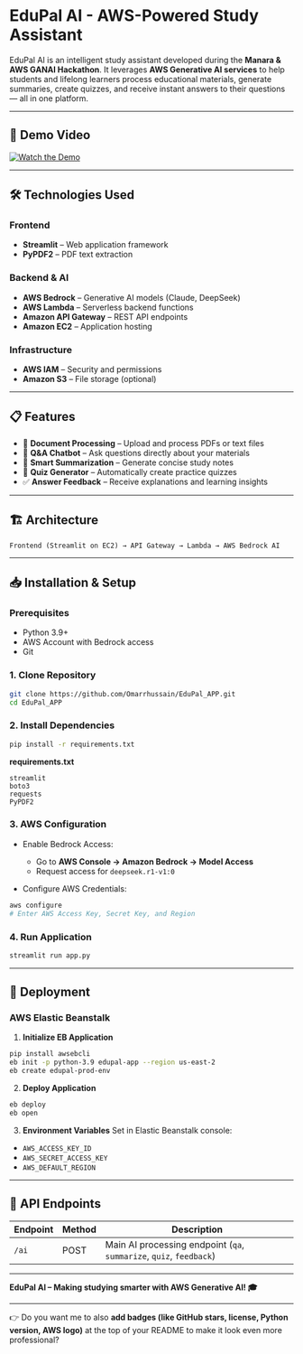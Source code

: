 # EduPal AI - AWS-Powered Study Assistant

EduPal AI is an intelligent study assistant developed during the **Manara & AWS GANAI Hackathon**.
It leverages **AWS Generative AI services** to help students and lifelong learners process educational materials, generate summaries, create quizzes, and receive instant answers to their questions — all in one platform.

---

## 🎥 Demo Video  
[![Watch the Demo](https://img.icons8.com/clouds/200/000000/play.png)](https://github.com/mariamalaa76/EduPal_APP/raw/main/Demo_EduPal.mp4)

---

## 🛠️ Technologies Used

### Frontend

* **Streamlit** – Web application framework
* **PyPDF2** – PDF text extraction

### Backend & AI

* **AWS Bedrock** – Generative AI models (Claude, DeepSeek)
* **AWS Lambda** – Serverless backend functions
* **Amazon API Gateway** – REST API endpoints
* **Amazon EC2** – Application hosting

### Infrastructure

* **AWS IAM** – Security and permissions
* **Amazon S3** – File storage (optional)

---

## 📋 Features

* 📁 **Document Processing** – Upload and process PDFs or text files
* 🤖 **Q&A Chatbot** – Ask questions directly about your materials
* 📄 **Smart Summarization** – Generate concise study notes
* 🎯 **Quiz Generator** – Automatically create practice quizzes
* ✅ **Answer Feedback** – Receive explanations and learning insights

---

## 🏗️ Architecture

```
Frontend (Streamlit on EC2) → API Gateway → Lambda → AWS Bedrock AI
```

---

## 📥 Installation & Setup

### Prerequisites

* Python 3.9+
* AWS Account with Bedrock access
* Git

### 1. Clone Repository

```bash
git clone https://github.com/Omarrhussain/EduPal_APP.git
cd EduPal_APP
```

### 2. Install Dependencies

```bash
pip install -r requirements.txt
```

**requirements.txt**

```
streamlit
boto3
requests
PyPDF2
```

### 3. AWS Configuration

* Enable Bedrock Access:

  * Go to **AWS Console → Amazon Bedrock → Model Access**
  * Request access for `deepseek.r1-v1:0`

* Configure AWS Credentials:

```bash
aws configure
# Enter AWS Access Key, Secret Key, and Region
```

### 4. Run Application

```bash
streamlit run app.py
```

---

## 🚀 Deployment

### AWS Elastic Beanstalk

1. **Initialize EB Application**

```bash
pip install awsebcli
eb init -p python-3.9 edupal-app --region us-east-2
eb create edupal-prod-env
```

2. **Deploy Application**

```bash
eb deploy
eb open
```

3. **Environment Variables**
   Set in Elastic Beanstalk console:

* `AWS_ACCESS_KEY_ID`
* `AWS_SECRET_ACCESS_KEY`
* `AWS_DEFAULT_REGION`

---

## 🔧 API Endpoints

| Endpoint | Method | Description                                                         |
| -------- | ------ | ------------------------------------------------------------------- |
| `/ai`    | POST   | Main AI processing endpoint (`qa`, `summarize`, `quiz`, `feedback`) |

---

**EduPal AI – Making studying smarter with AWS Generative AI! 🎓**

---

👉 Do you want me to also **add badges (like GitHub stars, license, Python version, AWS logo)** at the top of your README to make it look even more professional?
